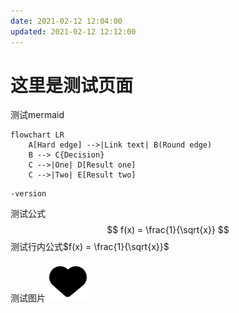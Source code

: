 ```yaml
---
date: 2021-02-12 12:04:00
updated: 2021-02-12 12:12:00
---
```


# 这里是测试页面

测试mermaid

```mermaid
flowchart LR
    A[Hard edge] -->|Link text| B(Round edge)
    B --> C{Decision}
    C -->|One| D[Result one]
    C -->|Two| E[Result two]
```

```mermaid
-version
```

测试公式
$$
f(x) = \frac{1}{\sqrt{x}}
$$
测试行内公式$f(x) = \frac{1}{\sqrt{x}}$

测试图片
![](love.svg)